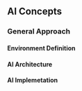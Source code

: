 ## AI Concepts


### General Approach

#### Environment Definition  

#### AI Architecture

#### AI Implemetation
